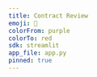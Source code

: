 ```yaml
---
title: Contract Review
emoji: 📜
colorFrom: purple
colorTo: red
sdk: streamlit
app_file: app.py
pinned: true
---
```



